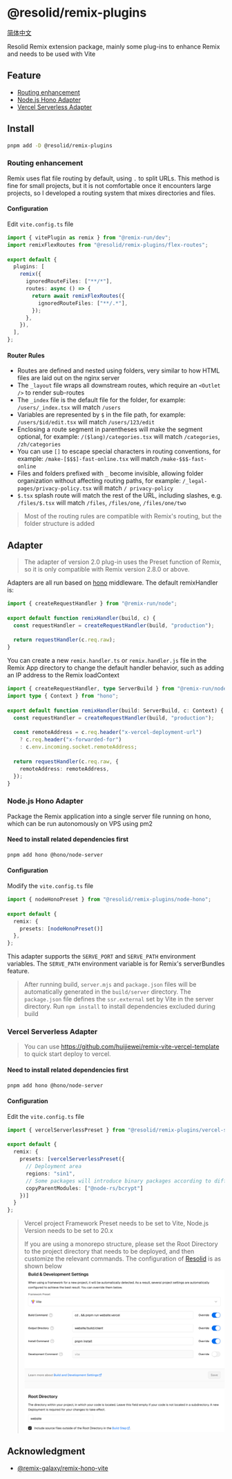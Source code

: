 # @resolid/remix-plugins

[简体中文](README.zh_CN.md)

Resolid Remix extension package, mainly some plug-ins to enhance Remix and needs to be used with Vite

## Feature

- [Routing enhancement](#routing-enhancement)
- [Node.js Hono Adapter](#nodejs-hono-adapter)
- [Vercel Serverless Adapter](#vercel-serverless-adapter)

## Install

```bash
pnpm add -D @resolid/remix-plugins
```

### Routing enhancement

Remix uses flat file routing by default, using `.` to split URLs. This method is fine for small projects, but it is not comfortable once it encounters large projects, so I developed a routing system that mixes directories and files.

#### Configuration

Edit `vite.config.ts` file

```ts
import { vitePlugin as remix } from "@remix-run/dev";
import remixFlexRoutes from "@resolid/remix-plugins/flex-routes";

export default {
  plugins: [
    remix({
      ignoredRouteFiles: ["**/*"],
      routes: async () => {
        return await remixFlexRoutes({
          ignoredRouteFiles: ["**/.*"],
        });
      },
    }),
  ],
};
```

#### Router Rules

- Routes are defined and nested using folders, very similar to how HTML files are laid out on the nginx server
- The `_layout` file wraps all downstream routes, which require an `<Outlet />` to render sub-routes
- The `_index` file is the default file for the folder, for example: `/users/_index.tsx` will match `/users`
- Variables are represented by `$` in the file path, for example: `/users/$id/edit.tsx` will match `/users/123/edit`
- Enclosing a route segment in parentheses will make the segment optional, for example: `/($lang)/categories.tsx` will match `/categories`, `/zh/categories`
- You can use `[]` to escape special characters in routing conventions, for example: `/make-[$$$]-fast-online.tsx` will match `/make-$$$-fast-online`
- Files and folders prefixed with `_` become invisible, allowing folder organization without affecting routing paths, for example: `/_legal-pages/privacy-policy.tsx` will match `/ privacy-policy`
- `$.tsx` splash route will match the rest of the URL, including slashes, e.g. `/files/$.tsx` will match `/files`, `/files/one`, `/files/one/two `

> Most of the routing rules are compatible with Remix's routing, but the folder structure is added

## Adapter

> The adapter of version 2.0 plug-in uses the Preset function of Remix, so it is only compatible with Remix version 2.8.0 or above.

Adapters are all run based on [hono](https://hono.dev/) middleware. The default remixHandler is:

```js
import { createRequestHandler } from "@remix-run/node";

export default function remixHandler(build, c) {
  const requestHandler = createRequestHandler(build, "production");

  return requestHandler(c.req.raw);
}
```

You can create a new `remix.handler.ts` or `remix.handler.js` file in the Remix App directory to change the default handler behavior, such as adding an IP address to the Remix loadContext

```ts
import { createRequestHandler, type ServerBuild } from "@remix-run/node";
import type { Context } from "hono";

export default function remixHandler(build: ServerBuild, c: Context) {
  const requestHandler = createRequestHandler(build, "production");

  const remoteAddress = c.req.header("x-vercel-deployment-url")
    ? c.req.header("x-forwarded-for")
    : c.env.incoming.socket.remoteAddress;

  return requestHandler(c.req.raw, {
    remoteAddress: remoteAddress,
  });
}
```

### Node.js Hono Adapter

Package the Remix application into a single server file running on hono, which can be run autonomously on VPS using pm2

#### Need to install related dependencies first

```bash
pnpm add hono @hono/node-server
```

#### Configuration

Modify the `vite.config.ts` file

```ts
import { nodeHonoPreset } from "@resolid/remix-plugins/node-hono";

export default {
  remix: {
    presets: [nodeHonoPreset()]
  },
};
```

This adapter supports the `SERVE_PORT` and `SERVE_PATH` environment variables. The `SERVE_PATH` environment variable is for Remix's serverBundles feature.

> After running build, `server.mjs` and `package.json` files will be automatically generated in the `build/server` directory. The `package.json` file defines the `ssr.external` set by Vite in the server directory. Run `npm install` to install dependencies excluded during build

### Vercel Serverless Adapter

> You can use https://github.com/huijiewei/remix-vite-vercel-template to quick start deploy to vercel.

#### Need to install related dependencies first

```bash
pnpm add hono @hono/node-server
```

#### Configuration

Edit the `vite.config.ts` file

```ts
import { vercelServerlessPreset } from "@resolid/remix-plugins/vercel-serverless";

export default {
  remix: {
    presets: [vercelServerlessPreset({
      // Deployment area
      regions: "sin1",
      // Some packages will introduce binary packages according to different platforms. The binary packages are not in the same directory during installation, such as @node-rs/bcrypt
      copyParentModules: ["@node-rs/bcrypt"]
    })]
  }
};
```

> Vercel project Framework Preset needs to be set to Vite, Node.js Version needs to be set to 20.x
>
> If you are using a monorepo structure, please set the Root Directory to the project directory that needs to be deployed, and then customize the relevant commands. The configuration of [Resolid](https://github.com/huijiewei/resolid) is as shown below
> ![Vercel related settings](.github/assets/vercel-settings.png)

## Acknowledgment

- [@remix-galaxy/remix-hono-vite](https://github.com/rphlmr/remix-galaxy)
